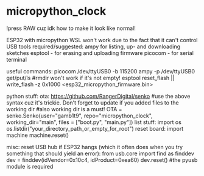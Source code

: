 # micropython_clock
!press RAW cuz idk how to make it look like normal!

ESP32 with micropython
WSL won't work due to the fact that it can't control USB
tools required/suggested:
  ampy for listing, up- and downloading sketches
  esptool - for erasing and uploading firmware
  picocom - for serial terminal

useful commands:
  picocom /dev/ttyUSB0 -b 115200
  ampy -p /dev/ttyUSB0 get/put/ls    #rmdir won't work if it's not empty!
  esptool reset_flash || write_flash -z 0x1000 <esp32_micropython_firmware.bin>

python stuff:
  ota:
    https://github.com/RangerDigital/senko
    #use the above syntax cuz it's trickie. Don't forget to update if you added files to the working dir
    #also working dir is a must!
    OTA = senko.Senko(user="gamb1t9", repo="micropython_clock", working_dir="main", files = ["boot.py", "main.py"])
  list stuff:
    import os
    os.listdir("your_directory_path_or_empty_for_root")
  reset board:
    import machine
    machine.reset()
    

misc:
  reset USB hub if ESP32 hangs (which it often does when you try something that should yield an error):
    from usb.core import find as finddev
    dev = finddev(idVendor=0x10c4, idProduct=0xea60)
    dev.reset()
    #the pyusb module is required
